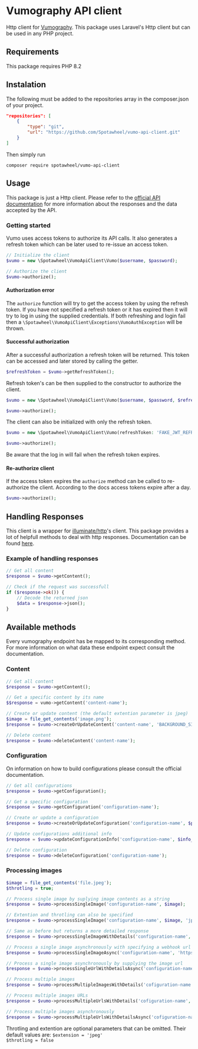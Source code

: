 # Vumography API client

Http client for [Vumography](https://vumo.ai/vumography/). This package uses Laravel's Http client but can be used in any PHP project.

## Requirements

This package requires PHP 8.2

## Instalation

The following must be added to the repositories array in the composer.json of your project.

```json
"repositories": [
    {
        "type": "git",
        "url": "https://github.com/Spotawheel/vumo-api-client.git"
    }
]
```

Then simply run

```
composer require spotawheel/vumo-api-client
```

## Usage

This package is just a Http client. Please refer to the 
[official API documentation](https://docs.vumography.vumo.ai/index.html) for more information 
about the responses and the data accepted by the API.

### Getting started

Vumo uses access tokens to authorize its API calls. It also generates a refresh token which can be later used to re-issue an access token.

```php
// Initialize the client
$vumo = new \Spotawheel\VumoApiClient\Vumo($username, $password);

// Authorize the client
$vumo->authorize();
```

#### Authorization error

The `authorize` function will try to get the access token by using the refresh token. If you have not specified a refresh token or it has expired then it will try to log in using the supplied credentials. If both refreshing and login fail then a `\Spotawheel\VumoApiClient\Exceptions\VumoAuthException` will be thrown.

#### Successful authorization

After a successful authorization a refresh token will be returned. This token can be accessed and later stored by calling the getter.

```php
$refreshToken = $vumo->getRefreshToken();
```
Refresh token's can be then supplied to the constructor to authorize the client.

 ```php
$vumo = new \Spotawheel\VumoApiClient\Vumo($username, $password, $refreshToken);

$vumo->authorize();
```

The client can also be initialized with only the refresh token.

```php
$vumo = new \Spotawheel\VumoApiClient\Vumo(refreshToken: 'FAKE_JWT_REFRESH_TOKEN');

$vumo->authorize();
```

Be aware that the log in will fail when the refresh token expires.

#### Re-authorize client

If the access token expires the `authorize` method can be called to re-authorize the client. According to the docs access tokens expire after a day.

```php
$vumo->authorize();
```

## Handling Responses

This client is a wrapper for [illuminate/http](https://github.com/illuminate/http/tree/master)'s client. This package provides a lot of helpfull methods to deal with http responses. Documentation can be found [here](https://laravel.com/docs/10.x/http-client).

### Example of handling responses

```php
// Get all content
$response = $vumo->getContent();

// Check if the request was successfull
if ($response->ok()) {
    // Decode the returned json
    $data = $response->json();
}
```

## Available methods

Every vumography endpoint has be mapped to its corresponding method. For more information on what data these endpoint expect consult the documentation.

### Content

```php
// Get all content
$response = $vumo->getContent();

// Get a specific content by its name
$$response = vumo->getContent('content-name');

// Create or update content (the default extention parameter is jpeg)
$image = file_get_contents('image.png');
$response = $vumo->createOrUpdateContent('content-name', 'BACKGROUND_SINGLE', $image, 'png');

// Delete content
$response = $vumo->deleteContent('content-name');
```

### Configuration

On information on how to build configurations please consult the official documentation.

```php
// Get all configurations
$response = $vumo->getConfiguration();

// Get a specific configuration
$response = $vumo->getConfiguration('configuration-name');

// Create or update a configuration
$response = $vumo->createOrUpdateConfiguration('configuration-name', $processors_array, 'EXTERIOR');

// Update configurations additional info
$response = $vumo->updateConfigurationInfo('configuration-name', $info_array);

// Delete configuration
$response = $vumo->deleteConfiguration('configuration-name');

```

### Processing images

```php
$image = file_get_contents('file.jpeg');
$throtling = true;

// Process single image by suplying image contents as a string
$response = $vumo->processSingleImage('configuration-name', $image);

// Extention and throtling can also be specified
$response = $vumo->processSingleImage('configuration-name', $image, 'jpeg', $throtling);

// Same as before but returns a more detailed response
$response = $vumo->processSingleImageWithDetails('configuration-name', $image, 'jpeg', $throtling);

// Process a single image asynchronously with specifying a webhook url
$response = $vumo->processSingleImageAsync('configuration-name', 'https://response_url_here.test', $image, 'jpeg', $throtling);

// Process a single image asynchronously by supplying the image url
$response = $vumo->processSingleUrlWithDetailsAsync('configuration-name', 'https://response_url_here.test', 'https://myimage.jpg', $headers, $throtling);

// Process multiple images
$response = $vumo->processMultipleImagesWithDetails('cofiguration-name', $images_array);

// Process multiple images URLs
$response = $vumo->processMultipleUrlsWithDetails('cofiguration-name', $urls_array);

// Process multiple images asynchronously
$response = $vumo->processMultipleUrlsWithDetailsAsync('cofiguration-name', 'https://response_url_here.test', $urls_array, $headers);

```

Throtling and extention are optional parameters that can be omitted. Their default values are:
`$extension = 'jpeg'`
</br>
`$throtling = false`

